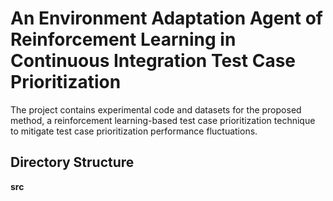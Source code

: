 # An Environment Adaptation Agent of Reinforcement Learning in Continuous Integration Test Case Prioritization
The project contains experimental code and datasets for the proposed method, a reinforcement learning-based test case prioritization technique to mitigate test case prioritization performance fluctuations.
## Directory Structure
**src**

